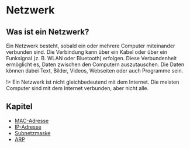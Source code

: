 # Netzwerk

## Was ist ein Netzwerk?

Ein Netzwerk besteht, sobald ein oder mehrere Computer miteinander verbunden sind. Die Verbindung kann über ein Kabel
oder über ein Funksignal (z. B. WLAN oder Bluetooth) erfolgen. Diese Verbundenheit ermöglicht es, Daten zwischen den
Computern auszutauschen. Die Daten können dabei Text, Bilder, Videos, Webseiten oder auch Programme sein.

!> Ein Netzwerk ist nicht gleichbedeutend mit dem Internet. Die meisten Computer sind mit dem Internet verbunden, aber
nicht alle.

## Kapitel

* [MAC-Adresse](/informatik/netzwerk/mac-adresse/)
* [IP-Adresse](/informatik/netzwerk/ip-adresse/)
* [Subnetzmaske](subnetzmaske/)
* [ARP](arp/)